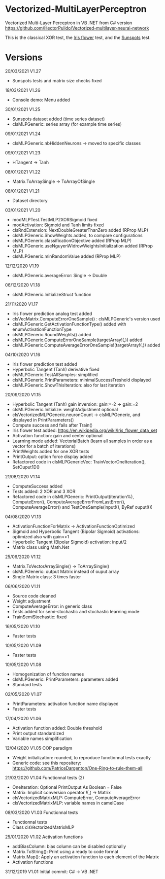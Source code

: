 # Vectorized-MultiLayerPerceptron

Vectorized Multi-Layer Perceptron in VB .NET from C# version https://github.com/HectorPulido/Vectorized-multilayer-neural-network

This is the classical XOR test, the [Iris flower](https://en.wikipedia.org/wiki/Iris_flower_data_set) test, and the [Sunspots](https://courses.cs.washington.edu/courses/cse599/01wi/admin/Assignments/nn.html) test.

# Versions

20/03/2021 V1.27
- Sunspots tests and matrix size checks fixed

18/03/2021 V1.26
- Console demo: Menu added

30/01/2021 V1.25
- Sunspots dataset added (time series dataset)
- clsMLPGeneric: series array (for example time series)

09/01/2021 V1.24
- clsMLPGeneric.nbHiddenNeurons -> moved to specific classes

09/01/2021 V1.23
- HTangent -> Tanh

08/01/2021 V1.22
- Matrix.ToArraySingle -> ToArrayOfSingle

08/01/2021 V1.21
- Dataset directory

03/01/2021 V1.20
- modMLPTest.TestMLP2XORSigmoid fixed
- modActivation: Sigmoid and Tanh limits fixed
- clsRndExtension: NextDoubleGreaterThanZero added (RProp MLP)
- clsMLPGeneric.ShowWeights added, to compare configurations
- clsMLPGeneric.classificationObjective added (RProp MLP)
- clsMLPGeneric.useNguyenWidrowWeightsInitialization added (RProp MLP)
- clsMLPGeneric.minRandomValue added (RProp MLP)

12/12/2020 V1.19
- clsMLPGeneric.averageError: Single -> Double

06/12/2020 V1.18
- clsMLPGeneric.InitializeStruct function

21/11/2020 V1.17
- Iris flower prediction analog test added
- clsVecMatrix.ComputeErrorOneSample() : clsMLPGeneric's version used
- clsMLPGeneric.GetActivationFunctionType() added with enumActivationFunctionType
- clsMLPGeneric.RoundWeights() added
- clsMLPGeneric.ComputeErrorOneSample(targetArray!(,)) added
- clsMLPGeneric.ComputeAverageErrorOneSample!(targetArray!(,)) added

04/10/2020 V1.16
- Iris flower prediction test added
- Hyperbolic Tangent (Tanh) derivative fixed
- clsMLPGeneric.TestAllSamples: simplified
- clsMLPGeneric.PrintParameters: minimalSuccessTreshold displayed
- clsMLPGeneric.ShowThisIteration: also for last iteration

20/09/2020 V1.15
- Hyperbolic Tangent (Tanh) gain inversion: gain:=-2 -> gain:=2
- clsMLPGeneric.Initialize: weightAdjustment optional
- clsVectorizedMLPGeneric.neuronCount -> clsMLPGeneric, and displayed in PrintParameters()
- Compute success and fails after Train()
- Iris flower test added: https://en.wikipedia.org/wiki/Iris_flower_data_set
- Activation function: gain and center optional
- Learning mode added: VectorialBatch (learn all samples in order as a vector for a batch of iterations)
- PrintWeights added for one XOR tests
- PrintOutput: option force display added
- Refactored code in clsMLPGenericVec: TrainVectorOneIteration(), SetOuput1D()

21/08/2020 V1.14
- ComputeSuccess added
- Tests added: 2 XOR and 3 XOR
- Refactored code in clsMLPGeneric: PrintOutput(iteration%), ComputeError(), ComputeAverageErrorFromLastError(), ComputeAverageError() and TestOneSample(input!(), ByRef ouput!())

04/08/2020 V1.13
- ActivationFunctionForMatrix ->
  ActivationFunctionOptimized
- Sigmoid and Hyperbolic Tangent (Bipolar Sigmoid) activations: optimized also with gain<>1
- Hyperbolic Tangent (Bipolar Sigmoid) activation: input/2
- Matrix class using Math.Net

25/06/2020 V1.12
- Matrix.ToVectorArraySingle() -> ToArraySingle()
- clsMLPGeneric: output Matrix instead of ouput array
- Single Matrix class: 3 times faster

06/06/2020 V1.11
- Source code cleaned
- Weight adjustment
- ComputeAverageError: in generic class
- Tests added for semi-stochastic and stochastic learning mode
- TrainSemiStochastic: fixed

16/05/2020 V1.10
- Faster tests

10/05/2020 V1.09
- Faster tests

10/05/2020 V1.08
- Homogenization of function names
- clsMLPGeneric: PrintParameters: parameters added
- Standard tests

02/05/2020 V1.07
- PrintParameters: activation function name displayed
- Faster tests

17/04/2020 V1.06
- Activation function added: Double threshold
- Print output standardized
- Variable names simplification

12/04/2020 V1.05 OOP paradigm
- Weight initialization: rounded, to reproduce functionnal tests exactly
- Generic code: see this repositery: https://github.com/PatriceDargenton/One-Ring-to-rule-them-all

21/03/2020 V1.04 Functionnal tests (2)
- OneIteration: Optional PrintOutput As Boolean = False
- Matrix: Implicit conversion operator !(,) -> Matrix
- clsVectorizedMatrixMLP: ComputeError, ComputeAverageError
- clsVectorizedMatrixMLP: variable names in camelCase

08/03/2020 V1.03 Functionnal tests
- Functionnal tests
- Class clsVectorizedMatrixMLP

25/01/2020 V1.02 Activation functions
- addBiasColumn: bias column can be disabled optionally
- Matrix.ToString(): Print using a ready to code format
- Matrix.Map(): Apply an activation function to each element of the Matrix
- Activation functions

31/12/2019 V1.01 Initial commit: C# -> VB .NET
